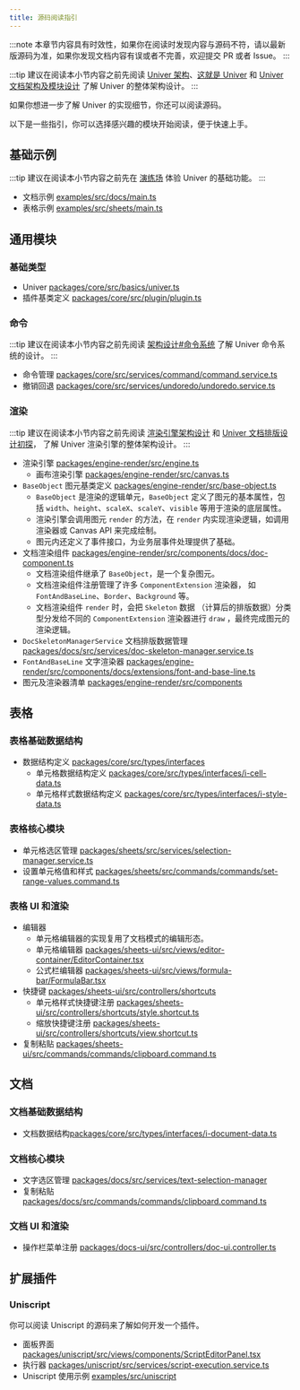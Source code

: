 ```yaml
---
title: 源码阅读指引
---
```


:::note
本章节内容具有时效性，如果你在阅读时发现内容与源码不符，请以最新版源码为准，如果你发现文档内容有误或者不完善，欢迎提交 PR 或者 Issue。
:::

:::tip
建议在阅读本小节内容之前先阅读 [Univer 架构](/guides/architecture/architecture/)、[这就是 Univer](/blog/this-is-univer) 和 [Univer 文档架构及模块设计](/blog/univer-doc-architecture) 了解 Univer 的整体架构设计。
:::

如果你想进一步了解 Univer 的实现细节，你还可以阅读源码。

以下是一些指引，你可以选择感兴趣的模块开始阅读，便于快速上手。

## 基础示例

:::tip
建议在阅读本小节内容之前先在 [演练场](/playground) 体验 Univer 的基础功能。
:::

- 文档示例 [examples/src/docs/main.ts](https://github.com/dream-num/univer/blob/dev/examples/src/docs/main.ts)
- 表格示例 [examples/src/sheets/main.ts](https://github.com/dream-num/univer/blob/dev/examples/src/sheets/main.ts)

## 通用模块

### 基础类型

- Univer [packages/core/src/basics/univer.ts](https://github.com/dream-num/univer/blob/dev/packages/core/src/basics/univer.ts)
- 插件基类定义 [packages/core/src/plugin/plugin.ts](https://github.com/dream-num/univer/blob/dev/packages/core/src/plugin/plugin.ts)

### 命令

:::tip
建议在阅读本小节内容之前先阅读 [架构设计#命令系统](/guides/architecture/architecture/#命令系统) 了解 Univer 命令系统的设计。
:::

- 命令管理 [packages/core/src/services/command/command.service.ts](https://github.com/dream-num/univer/blob/dev/packages/core/src/services/command/command.service.ts)
- 撤销回退 [packages/core/src/services/undoredo/undoredo.service.ts](https://github.com/github/dream-num/univer/blob/dev/packages/core/src/services/undoredo/undoredo.service.ts)

### 渲染

:::tip
建议在阅读本小节内容之前先阅读 [渲染引擎架构设计](/guides/architecture/renderer/) 和 [Univer 文档排版设计初探](/blog/doc-typesetting-design)， 了解 Univer 渲染引擎的整体架构设计。
:::

- 渲染引擎 [packages/engine-render/src/engine.ts](https://github.com/dream-num/univer/blob/dev/packages/engine-render/src/engine.ts)
  - 画布渲染引擎 [packages/engine-render/src/canvas.ts](https://github.com/dream-num/univer/blob/dev/packages/engine-render/src/canvas.ts)
- `BaseObject` 图元基类定义 [packages/engine-render/src/base-object.ts](https://github.com/dream-num/univer/blob/dev/packages/engine-render/src/base-object.ts)
  - `BaseObject` 是渲染的逻辑单元，`BaseObject` 定义了图元的基本属性，包括 `width`、`height`、`scaleX`、`scaleY`、`visible` 等用于渲染的底层属性。
  - 渲染引擎会调用图元 `render` 的方法，在 `render` 内实现渲染逻辑，如调用渲染器或 Canvas API 来完成绘制。
  - 图元内还定义了事件接口，为业务层事件处理提供了基础。
- 文档渲染组件 [packages/engine-render/src/components/docs/doc-component.ts](https://github.com/dream-num/univer/blob/dev/packages/engine-render/src/components/docs/doc-component.ts)
  - 文档渲染组件继承了 `BaseObject`，是一个复杂图元。
  - 文档渲染组件注册管理了许多 `ComponentExtension` 渲染器， 如 `FontAndBaseLine`、`Border`、`Background` 等。
  - 文档渲染组件 `render` 时，会把 `Skeleton` 数据 （计算后的排版数据）分类型分发给不同的 `ComponentExtension` 渲染器进行 `draw` ，最终完成图元的渲染逻辑。
- `DocSkeletonManagerService` 文档排版数据管理 [packages/docs/src/services/doc-skeleton-manager.service.ts](https://github.com/dream-num/univer/blob/dev/packages/docs/src/services/doc-skeleton-manager.service.ts)
- `FontAndBaseLine` 文字渲染器 [packages/engine-render/src/components/docs/extensions/font-and-base-line.ts](https://github.com/dream-num/univer/blob/dev/packages/engine-render/src/components/docs/extensions/font-and-base-line.ts)
- 图元及渲染器清单 [packages/engine-render/src/components](https://github.com/dream-num/univer/blob/dev/packages/engine-render/src/components)

## 表格

### 表格基础数据结构

- 数据结构定义 [packages/core/src/types/interfaces](https://github.com/dream-num/univer/blob/dev/packages/core/src/types/interfaces)
  - 单元格数据结构定义 [packages/core/src/types/interfaces/i-cell-data.ts](https://github.com/dream-num/univer/blob/dev/packages/core/src/types/interfaces/i-cell-data.ts)
  - 单元格样式数据结构定义 [packages/core/src/types/interfaces/i-style-data.ts](https://github.com/dream-num/univer/blob/dev/packages/core/src/types/interfaces/i-style-data.ts)

### 表格核心模块

- 单元格选区管理 [packages/sheets/src/services/selection-manager.service.ts](https://github.com/dream-num/univer/blob/dev/packages/sheets/src/services/selection-manager.service.ts)
- 设置单元格值和样式 [packages/sheets/src/commands/commands/set-range-values.command.ts](https://github.com/dream-num/univer/blob/dev/packages/sheets/src/commands/commands/set-range-values.command.ts)

### 表格 UI 和渲染

- 编辑器
  - 单元格编辑器的实现复用了文档模式的编辑形态。
  - 单元格编辑器 [packages/sheets-ui/src/views/editor-container/EditorContainer.tsx](https://github.com/dream-num/univer/blob/dev/packages/sheets-ui/src/views/editor-container/EditorContainer.tsx)
  - 公式栏编辑器 [packages/sheets-ui/src/views/formula-bar/FormulaBar.tsx](https://github.com/dream-num/univer/blob/dev/packages/sheets-ui/src/views/formula-bar/FormulaBar.tsx)
- 快捷键 [packages/sheets-ui/src/controllers/shortcuts](https://github.com/dream-num/univer/tree/dev/packages/sheets-ui/src/controllers/shortcuts)
  - 单元格样式快捷键注册 [packages/sheets-ui/src/controllers/shortcuts/style.shortcut.ts](https://github.com/dream-num/univer/blob/dev/packages/sheets-ui/src/controllers/shortcuts/style.shortcut.ts)
  - 缩放快捷键注册 [packages/sheets-ui/src/controllers/shortcuts/view.shortcut.ts](https://github.com/dream-num/univer/blob/dev/packages/sheets-ui/src/controllers/shortcuts/view.shortcut.ts)
- 复制粘贴 [packages/sheets-ui/src/commands/commands/clipboard.command.ts](https://github.com/dream-num/univer/blob/dev/packages/sheets-ui/src/commands/commands/clipboard.command.ts)

## 文档

### 文档基础数据结构

- 文档数据结构[packages/core/src/types/interfaces/i-document-data.ts](https://github.com/dream-num/univer/blob/dev/packages/core/src/types/interfaces/i-document-data.ts)

### 文档核心模块

- 文字选区管理 [packages/docs/src/services/text-selection-manager](https://github.com/dream-num/univer/blob/dev/packages/docs/src/services/text-selection-manager.service.ts)
- 复制粘贴 [packages/docs/src/commands/commands/clipboard.command.ts](https://github.com/dream-num/univer/blob/dev/packages/docs/src/commands/commands/clipboard.command.ts)

### 文档 UI 和渲染

- 操作栏菜单注册 [packages/docs-ui/src/controllers/doc-ui.controller.ts](https://github.com/dream-num/univer/blob/dev/packages/docs-ui/src/controllers/doc-ui.controller.ts)

## 扩展插件

### Uniscript

你可以阅读 Uniscript 的源码来了解如何开发一个插件。

- 面板界面 [packages/uniscript/src/views/components/ScriptEditorPanel.tsx](https://github.com/dream-num/univer/blob/dev/packages/uniscript/src/views/components/ScriptEditorPanel.tsx)
- 执行器 [packages/uniscript/src/services/script-execution.service.ts](https://github.com/dream-num/univer/blob/dev/packages/uniscript/src/services/script-execution.service.ts)
- Uniscript 使用示例 [examples/src/uniscript](https://github.com/dream-num/univer/tree/dev/examples/src/uniscript)
